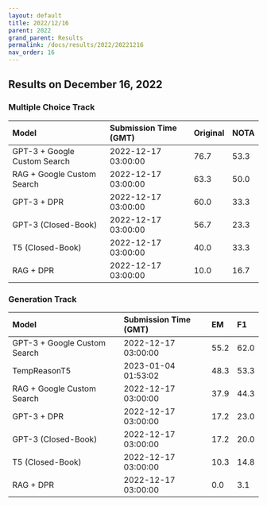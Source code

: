 ```yaml
---
layout: default
title: 2022/12/16
parent: 2022
grand_parent: Results
permalink: /docs/results/2022/20221216
nav_order: 16
---
```


## Results on December 16, 2022

### Multiple Choice Track

| Model        | Submission Time (GMT) | Original | NOTA | 
|:-------------|:---------|:---------|:-----|
|GPT-3 + Google Custom Search|2022-12-17 03:00:00|76.7|53.3|
|RAG + Google Custom Search|2022-12-17 03:00:00|63.3|50.0|
|GPT-3 + DPR|2022-12-17 03:00:00|60.0|33.3|
|GPT-3 (Closed-Book)|2022-12-17 03:00:00|56.7|23.3|
|T5 (Closed-Book)|2022-12-17 03:00:00|40.0|33.3|
|RAG + DPR|2022-12-17 03:00:00|10.0|16.7|



### Generation Track

| Model        | Submission Time (GMT) | EM | F1 | 
|:-------------|:---------|:---------|:-----|
|GPT-3 + Google Custom Search|2022-12-17 03:00:00|55.2|62.0|
|TempReasonT5|2023-01-04 01:53:02|48.3|53.3|
|RAG + Google Custom Search|2022-12-17 03:00:00|37.9|44.3|
|GPT-3 + DPR|2022-12-17 03:00:00|17.2|23.0|
|GPT-3 (Closed-Book)|2022-12-17 03:00:00|17.2|20.0|
|T5 (Closed-Book)|2022-12-17 03:00:00|10.3|14.8|
|RAG + DPR|2022-12-17 03:00:00|0.0|3.1|

